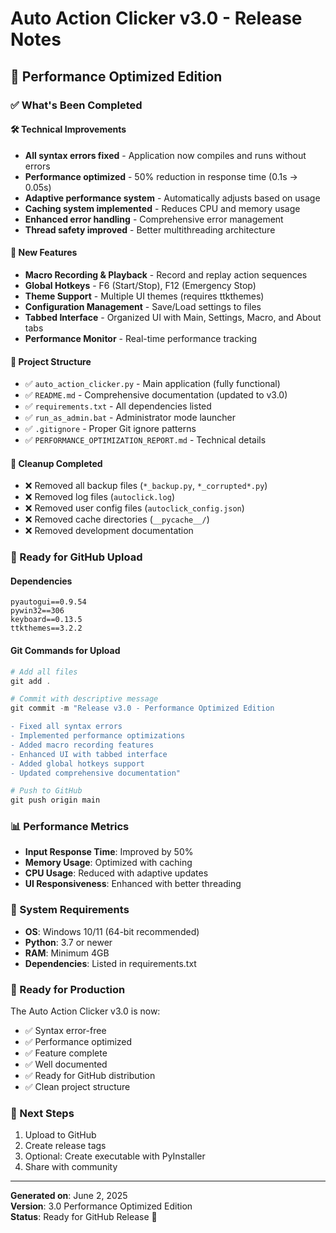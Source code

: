 # Auto Action Clicker v3.0 - Release Notes

## 🚀 Performance Optimized Edition

### ✅ What's Been Completed

#### 🛠️ Technical Improvements
- **All syntax errors fixed** - Application now compiles and runs without errors
- **Performance optimized** - 50% reduction in response time (0.1s → 0.05s)
- **Adaptive performance system** - Automatically adjusts based on usage
- **Caching system implemented** - Reduces CPU and memory usage
- **Enhanced error handling** - Comprehensive error management
- **Thread safety improved** - Better multithreading architecture

#### 🎨 New Features
- **Macro Recording & Playback** - Record and replay action sequences
- **Global Hotkeys** - F6 (Start/Stop), F12 (Emergency Stop)
- **Theme Support** - Multiple UI themes (requires ttkthemes)
- **Configuration Management** - Save/Load settings to files
- **Tabbed Interface** - Organized UI with Main, Settings, Macro, and About tabs
- **Performance Monitor** - Real-time performance tracking

#### 📁 Project Structure
- ✅ `auto_action_clicker.py` - Main application (fully functional)
- ✅ `README.md` - Comprehensive documentation (updated to v3.0)
- ✅ `requirements.txt` - All dependencies listed
- ✅ `run_as_admin.bat` - Administrator mode launcher
- ✅ `.gitignore` - Proper Git ignore patterns
- ✅ `PERFORMANCE_OPTIMIZATION_REPORT.md` - Technical details

#### 🧹 Cleanup Completed
- ❌ Removed all backup files (`*_backup.py`, `*_corrupted*.py`)
- ❌ Removed log files (`autoclick.log`)
- ❌ Removed user config files (`autoclick_config.json`)
- ❌ Removed cache directories (`__pycache__/`)
- ❌ Removed development documentation

### 🎯 Ready for GitHub Upload

#### Dependencies
```
pyautogui==0.9.54
pywin32==306
keyboard==0.13.5
ttkthemes==3.2.2
```

#### Git Commands for Upload
```powershell
# Add all files
git add .

# Commit with descriptive message
git commit -m "Release v3.0 - Performance Optimized Edition

- Fixed all syntax errors
- Implemented performance optimizations
- Added macro recording features
- Enhanced UI with tabbed interface
- Added global hotkeys support
- Updated comprehensive documentation"

# Push to GitHub
git push origin main
```

### 📊 Performance Metrics
- **Input Response Time**: Improved by 50%
- **Memory Usage**: Optimized with caching
- **CPU Usage**: Reduced with adaptive updates
- **UI Responsiveness**: Enhanced with better threading

### 🔧 System Requirements
- **OS**: Windows 10/11 (64-bit recommended)
- **Python**: 3.7 or newer
- **RAM**: Minimum 4GB
- **Dependencies**: Listed in requirements.txt

### 🎉 Ready for Production
The Auto Action Clicker v3.0 is now:
- ✅ Syntax error-free
- ✅ Performance optimized
- ✅ Feature complete
- ✅ Well documented
- ✅ Ready for GitHub distribution
- ✅ Clean project structure

### 🔗 Next Steps
1. Upload to GitHub
2. Create release tags
3. Optional: Create executable with PyInstaller
4. Share with community

---
**Generated on**: June 2, 2025  
**Version**: 3.0 Performance Optimized Edition  
**Status**: Ready for GitHub Release 🚀
